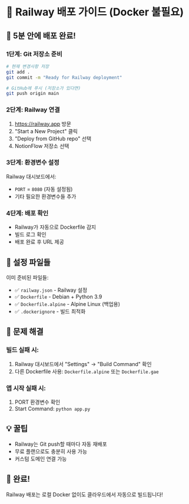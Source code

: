 # 🚂 Railway 배포 가이드 (Docker 불필요)

## 🎯 5분 안에 배포 완료!

### 1단계: Git 저장소 준비
```bash
# 현재 변경사항 저장
git add .
git commit -m "Ready for Railway deployment"

# GitHub에 푸시 (저장소가 있다면)
git push origin main
```

### 2단계: Railway 연결
1. https://railway.app 방문
2. "Start a New Project" 클릭
3. "Deploy from GitHub repo" 선택
4. NotionFlow 저장소 선택

### 3단계: 환경변수 설정
Railway 대시보드에서:
- `PORT` = `8080` (자동 설정됨)
- 기타 필요한 환경변수들 추가

### 4단계: 배포 확인
- Railway가 자동으로 Dockerfile 감지
- 빌드 로그 확인
- 배포 완료 후 URL 제공

## 🔧 설정 파일들

이미 준비된 파일들:
- ✅ `railway.json` - Railway 설정
- ✅ `Dockerfile` - Debian + Python 3.9
- ✅ `Dockerfile.alpine` - Alpine Linux (백업용)
- ✅ `.dockerignore` - 빌드 최적화

## 🚨 문제 해결

### 빌드 실패 시:
1. Railway 대시보드에서 "Settings" → "Build Command" 확인
2. 다른 Dockerfile 사용: `Dockerfile.alpine` 또는 `Dockerfile.gae`

### 앱 시작 실패 시:
1. PORT 환경변수 확인
2. Start Command: `python app.py`

## 💡 꿀팁

- Railway는 Git push할 때마다 자동 재배포
- 무료 플랜으로도 충분히 사용 가능
- 커스텀 도메인 연결 가능

## 🎉 완료!

Railway 배포는 로컬 Docker 없이도 클라우드에서 자동으로 빌드됩니다!